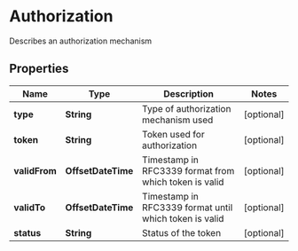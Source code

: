 

# Authorization

Describes an authorization mechanism

## Properties

| Name | Type | Description | Notes |
|------------ | ------------- | ------------- | -------------|
|**type** | **String** | Type of authorization mechanism used |  [optional] |
|**token** | **String** | Token used for authorization |  [optional] |
|**validFrom** | **OffsetDateTime** | Timestamp in RFC3339 format from which token is valid |  [optional] |
|**validTo** | **OffsetDateTime** | Timestamp in RFC3339 format until which token is valid |  [optional] |
|**status** | **String** | Status of the token |  [optional] |



